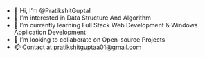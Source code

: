 - 👋 Hi, I’m @PratikshitGuptaI
- 👀 I’m interested in Data Structure And Algorithm
- 🌱 I’m currently learning Full Stack Web Development & Windows Application Development
- 💞️ I’m looking to collaborate on Open-source Projects
- 📫 Contact at pratikshitguptaa01@gmail.com

<!---
PratikshitGuptaI/PratikshitGuptaI is a ✨ special ✨ repository because its `README.md` (this file) appears on your GitHub profile.
You can click the Preview link to take a look at your changes.
--->
